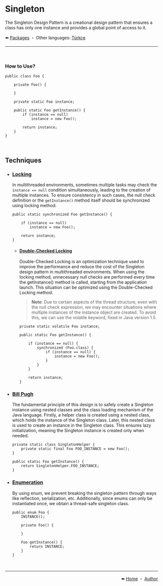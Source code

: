 # Singleton

The Singleton Design Pattern is a creational design pattern that ensures a class has only one instance and provides a global point of access to it.

⬅️ [Packages](../../) ・ Other languages: [Türkçe](docs/tr/README.md)

<hr/>
<br>

### How to Use?

```
public class Foo {

    private Foo() {

    }

    private static Foo instance;

    public static Foo getInstance() {
        if (instance == null)
            instance = new Foo();

        return instance;
    }
}
```

<br/>

## Techniques

- ### [Locking](techniques/locking)
  
  In multithreaded environments, sometimes multiple tasks may check the `instance == null` condition simultaneously, leading to the creation of multiple instances. To ensure consistency in such cases, the null check definition or the `getInstance()` method itself should be synchronized using locking method.

  ```
  public static synchronized Foo getInstance() {
  
      if (instance == null)
          instance = new Foo();

      return instance;
  }
  ```

  - #### [Double-Checked Locking](techniques/locking/doublechecked)

    Double-Checked Locking is an optimization technique used to improve the performance and reduce the cost of the Singleton design pattern in multithreaded environments. When using the locking method, unnecessary null checks are performed every time the getInstance() method is called, starting from the application launch. This situation can be optimized using the Double-Checked Locking method.

    > **Note**:
    > Due to certain aspects of the thread structure, even with the null check expression, we may encounter situations where multiple instances of the instance object are created. To avoid this, we can use the volatile keyword, fixed in Java version 1.5.

    ```
    private static volatile Foo instance;

    public static Foo getInstance() {

        if (instance == null) {
            synchronized (Foo.class) {
                if (instance == null) {
                    instance = new Foo();
                }
            }
        }

        return instance;
    }
    ```

- ### [Bill Pugh](techniques/billpugh)

  The fundamental principle of this design is to safely create a Singleton instance using nested classes and the class loading mechanism of the Java language. Firstly, a helper class is created using a nested class, which holds the instance of the Singleton class. Later, this nested class is used to create an instance in the Singleton class. This ensures lazy initialization, meaning the Singleton instance is created only when needed.

  ```
  private static class SingletonHelper {
      private static final Foo FOO_INSTANCE = new Foo();
  }

  public static Foo getInstance() {
      return SingletonHelper.FOO_INSTANCE;
  }
  ```

- ### [Enumeration](techniques/enumeration)

  By using enum, we prevent breaking the singleton pattern through ways like reflection, serialization, etc. Additionally, since enums can only be instantiated once, we obtain a thread-safe singleton class.

  ```
  public enum Foo {
      INSTANCE();

      private Foo() {

      }

      Foo getInstance() {
          return INSTANCE;
      }
  }
  ```
  
<br/>
<hr/>

<div align="right">
    ⬅️ <a href="../../../../">Home</a> ・
    <a href="https://github.com/samiayazz/">Author</a>
</div>
